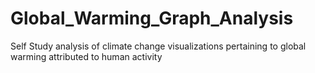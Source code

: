 # Global_Warming_Graph_Analysis
Self Study analysis of climate change visualizations pertaining to global warming attributed to human activity
